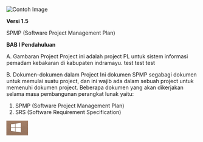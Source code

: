 ![Contoh Image](http://i67.tinypic.com/nb8kj.jpg)

**Versi 1.5**

SPMP (Software Project Management Plan)

**BAB I
Pendahuluan**

A. Gambaran Project
Project ini adalah project PL untuk sistem informasi pemadam kebakaran di kabupaten indramayu.
test test test


B. Dokumen-dokumen dalam Project
Ini dokumen SPMP segabagi dokumen untuk memulai suatu project, dan ini wajib ada dalam sebuah project untuk memenuhi dokumen project. Beberapa dokumen yang akan dikerjakan selama masa pembangunan perangkat lunak yaitu:
1. SPMP (Software Project Management Plan)
1. SRS (Software Requirement Specification)

![Logo Windows](/img/windos.jpg)
